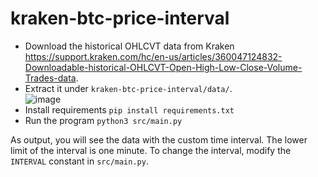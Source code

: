 # kraken-btc-price-interval

* Download the historical OHLCVT data from Kraken https://support.kraken.com/hc/en-us/articles/360047124832-Downloadable-historical-OHLCVT-Open-High-Low-Close-Volume-Trades-data.
* Extract it under `kraken-btc-price-interval/data/`.<br>
![image](https://github.com/tcm5343/kraken-btc-price-interval/assets/48961675/ec79596c-68f9-4f08-9737-87f2699a9428)
* Install requirements `pip install requirements.txt`
* Run the program `python3 src/main.py`

As output, you will see the data with the custom time interval. The lower limit of the
interval is one minute. To change the interval, modify the `INTERVAL` constant in `src/main.py`.
